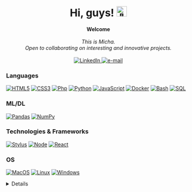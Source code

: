 <h1 align="center">Hi, guys! <img src="https://github.com/gemichelst/gemichelst/assets/24524555/766d336d-b87d-44ba-807c-c51de2bc6b4d" width="28px" alt="👋"></h1>

<p align="center">
    <b>Welcome</b>
    <br><br>
    <i>
        This is Micha.<br>
        Open to collaborating on interesting and innovative projects.<br>
    </i>
    <br>
    <a href="https://www.linkedin.com/in/michael-matzat-98254a203/">
        <img src="https://img.shields.io/badge/LinkedIn-blue?style=flat-square&logo=linkedin" alt="LinkedIn">
    </a>
    <a href="mailto:m@madz.dev">
        <img src="https://img.shields.io/badge/Email-blue?style=flat-square&logo=gmail&logoColor=white" alt="e-mail">
    </a>
</p>

### Languages

[![HTML5](https://img.shields.io/badge/html5-black?style=for-the-badge&logo=html5)](https://hub.docker.com/u/gemichelst)
[![CSS3](https://img.shields.io/badge/css3-black?style=for-the-badge&logo=css3)](https://hub.docker.com/u/gemichelst)
[![Php](https://img.shields.io/badge/php-black?style=for-the-badge&logo=php)](https://github.com/gemichelst)
[![Python](https://img.shields.io/badge/python-black?style=for-the-badge&logo=python)](https://github.com/gemichelst)
[![JavaScript](https://img.shields.io/badge/javascript-black?style=for-the-badge&logo=javascript)](https://github.com/gemichelst)
[![Docker](https://img.shields.io/badge/docker-black?style=for-the-badge&logo=docker)](https://hub.docker.com/u/gemichelst)
[![Bash](https://img.shields.io/badge/bash-black?style=for-the-badge&logo=gnu-bash&logoColor=white)](https://github.com/gemichelst)
[![SQL](https://img.shields.io/badge/sql-black?style=for-the-badge&logo=mysql)](https://github.com/gemichelst)

### ML/DL
[![Pandas](https://img.shields.io/badge/pandas-black?style=for-the-badge&logo=pandas)](https://github.com/gemichelst)
[![NumPy](https://img.shields.io/badge/numpy-black?style=for-the-badge&logo=numpy)](https://github.com/gemichelst)

### Technologies & Frameworks
[![Stylus](https://img.shields.io/badge/stylus-black?style=for-the-badge&logo=stylus)](https://github.com/gemichelst)
[![Node](https://img.shields.io/badge/node-black?style=for-the-badge&logo=node)](https://github.com/gemichelst)
[![React](https://img.shields.io/badge/react-black?style=for-the-badge&logo=react)](https://github.com/gemichelst)

### OS
[![MacOS](https://img.shields.io/badge/MacOS-black?style=for-the-badge&logo=MacOS)](https://github.com/gemichelst)
[![Linux](https://img.shields.io/badge/linux-black?style=for-the-badge&logo=Linux)](https://github.com/gemichelst)
[![Windows](https://img.shields.io/badge/Windows-black?style=for-the-badge&logo=Windows)](https://github.com/gemichelst)

<details>
<p align="center">
  <a href="https://github.com/wervlad">
    <img src="http://github-profile-summary-cards.vercel.app/api/cards/profile-details?username=gemichelst&theme=transparent" />
  </a>
  <a href="https://github.com/wervlad">
    <img src="https://github-readme-streak-stats.herokuapp.com/?user=gemichelst&hide_border=true&card_width=338&theme=transparent" />
  </a>
  <a href="https://github.com/wervlad">
    <img src="http://github-profile-summary-cards.vercel.app/api/cards/stats?username=gemichelst&theme=transparent" />
  </a>
  <a href="https://github.com/wervlad">
    <img src="https://github-readme-stats.vercel.app/api/top-langs/?username=gemichelst&langs_count=10&exclude_repo=&hide=jupyter%20notebook,vim%20script,cmake,makefile,batchfile,emacs%20lisp,css,html&layout=default&card_width=699&hide_border=true&theme=transparent" />
  </a>
</p>
</details>

<!--
<p align="center">
  <a href="https://github.com/gemichelst">
    <img src="https://komarev.com/ghpvc/?username=wervlad&color=blue&style=flat)" />
  </a>
</p>
-->

<!--
**gemichelst/gemichelst** is a ✨ _special_ ✨ repository because its `README.md` (this file) appears on your GitHub profile.

Here are some ideas to get you started:

- 🔭 I’m currently working on ...
- 🌱 I’m currently learning ...
- 👯 I’m looking to collaborate on ...
- 🤔 I’m looking for help with ...
- 💬 Ask me about ...
- 📫 How to reach me: ...
- 😄 Pronouns: ...
- ⚡ Fun fact: ...
-->
